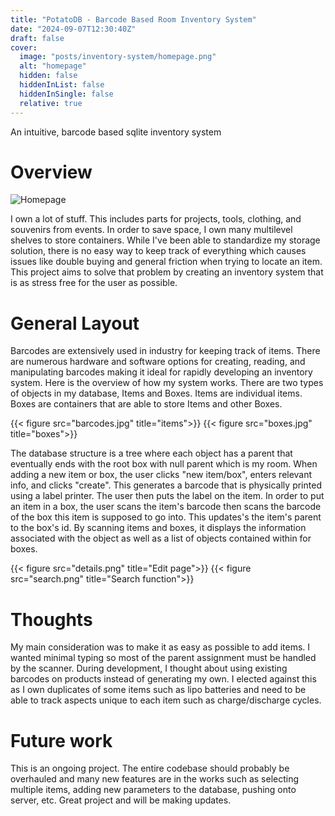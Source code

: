 ```yaml
---
title: "PotatoDB - Barcode Based Room Inventory System"
date: "2024-09-07T12:30:40Z"
draft: false
cover: 
  image: "posts/inventory-system/homepage.png"
  alt: "homepage"
  hidden: false
  hiddenInList: false
  hiddenInSingle: false
  relative: true
---
```


An intuitive, barcode based sqlite inventory system

# Overview

![Homepage](homepage.png)

I own a lot of stuff. This includes parts for projects, tools, clothing, and souvenirs from events. In order to save space, I own many multilevel shelves to store containers. While I've been able to standardize my storage solution, there is no easy way to keep track of everything which causes issues like double buying and general friction when trying to locate an item. This project aims to solve that problem by creating an inventory system that is as stress free for the user as
possible. 

# General Layout
Barcodes are extensively used in industry for keeping track of items. There are numerous hardware and software options for creating, reading, and manipulating barcodes making it ideal for rapidly developing an inventory system. Here is the overview of how my system works. There are two types of objects in my database, Items and Boxes. Items are individual items. Boxes are containers that are able to store Items and other Boxes. 

{{< figure src="barcodes.jpg" title="items">}}
{{< figure src="boxes.jpg" title="boxes">}}

The database structure is a tree where each object has a parent that eventually ends with the root box with null parent which is my room. When adding a new item or box, the user clicks "new item/box", enters relevant info, and clicks "create". This generates a barcode that is physically printed using a label printer. The user then puts the label on the item. In order to put an item in a box, the user scans the item's barcode then scans the barcode of the box this item is supposed to go into. This updates's the item's parent to the box's id. By scanning
items and boxes, it displays the information associated with the object as well as a list of objects contained within for boxes.

{{< figure src="details.png" title="Edit page">}}
{{< figure src="search.png" title="Search function">}}

# Thoughts

My main consideration was to make it as easy as possible to add items. I wanted minimal typing so most of the parent assignment must be handled by the scanner. During development, I thought about using existing barcodes on products instead of generating my own. I elected against this as I own duplicates of some items such as lipo batteries and need to be able to track aspects unique to each item such as charge/discharge cycles.

# Future work

This is an ongoing project. The entire codebase should probably be overhauled and many new features are in the works such as selecting multiple items, adding new parameters to the database, pushing onto server, etc. Great project and will be making updates.
